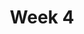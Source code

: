---
    title: Week 4
    weekNumber: 4
    days:
      - date: 2021-1-24
        events:
          "**LEC 9**{: .label .label-lecture } Functions and Apply":
            "[Note 12](https://notes.dsc10.com/02-data_sets/apply.html)"
                
      - date: 2021-1-25
        events:
          
          "**Lab 3**{: .label .label-lab } **Data Visualization and Python Functions (due 1/25)**":
      - date: 2021-1-26
        events:
          "**LEC 10**{: .label .label-lecture } Grouping with Subgroups, Merge":
            "[Note 11.4](https://notes.dsc10.com/02-data_sets/groupby.html#subgroups), [13](https://notes.dsc10.com/02-data_sets/merging.html)"
                
      - date: 2021-1-28
        events:
          "**LEC 11**{: .label .label-lecture } Booleans and Conditionals, Iteration":
            "[CIT 9.1-9.2](https://inferentialthinking.com/chapters/09/Randomness.html)"
                
          "**HW 3**{: .label .label-hw } **Data Visualization and Python Functions (due 1/29)**":
---